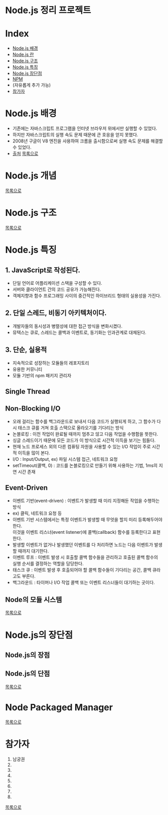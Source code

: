 # Node.js 정리 프로젝트

# Index
- [Node.js 배경](#NODE.JS-배경)
- [Node.js 란](#NODE.JS-란)
- [Node.js 구조](#NODE.JS-구조)
- [Node.js 특징](#NODE.JS-특징)
- [Node.js 장단점](#NODE.JS-장단점)
- [NPM](#Node-Packaged-Manager)
- (자유롭게 추가 가능)
- [참가자](#참가자)

# Node.js 배경
- 기존에는 자바스크립트 프로그램을 인터넷 브라우저 위에서만 실행할 수 있었다.
- 하지만 자바스크립트의 실행 속도 문제 때문에 큰 호응을 얻지 못했다.
- 2008년 구글이 V8 엔진을 사용하여 크롬을 출시함으로써 실행 속도 문제를 해결할 수 있었다.
- [출처](https://m.blog.naver.com/hhw1990/221394005779)
[목록으로](#INDEX)

# Node.js 개념

[목록으로](#INDEX)

# Node.js 구조

[목록으로](#INDEX)

# Node.js 특징
## 1. JavaScript로 작성된다.
- 단일 언어로 어플리케이션 스택을 구성할 수 있다.
- 서버와 클라이언트 간의 코드 공유가 가능해진다.
- 객체지향과 함수 프로그래밍 사이의 중간적인 하이브리드 형태의 실용성을 가진다.
## 2. 단일 스레드, 비동기 아키텍처이다.
- 개발자들의 동시성과 병렬성에 대한 접근 방식을 변화시켰다.
- 뮤텍스는 큐로, 스레드는 콜백과 이벤트로, 동기화는 인과관계로 대체된다.
## 3. 단순, 실용적
- 지속적으로 성장하는 모듈들의 레포지토리
- 유용한 커뮤니티
- 모듈 기반의 npm 패키지 관리자

## Single Thread

## Non-Blocking I/O
- 오래 걸리는 함수를 백그라운드로 보내서 다음 코드가 실행되게 하고, 그 함수가 다시 태스크 큐를 거쳐 호출 스택으로 올라오기를 기다리는 방식
- 논블로킹 : 이전 작업이 완료될 때까지 멈추고 않고 다음 작업을 수행함을 뜻한다.
- 싱글 스레드이기 때문에 모든 코드가 이 방식으로 시간적 이득을 보기는 힘들다.
- 현재 노드 프로세스 외의 다른 컴퓨팅 자원을 사용할 수 있는 I/O 작업이 주로 시간적 이득을 많이 본다.
- I/O : Input/Output, ex) 파일 시스템 접근, 네트워크 요청
- setTimeout(콜백, 0) : 코드를 논블로킹으로 만들기 위해 사용하는 기법, 1ms의 지연 시간 존재

## Event-Driven
- 이벤트 기반(event-driven) : 이벤트가 발생할 때 미리 지정해둔 작업을 수행하는 방식
- ex) 클릭, 네트워크 요청 등
- 이벤트 기반 시스템에서는 특정 이벤트가 발생할 때 무엇을 할지 미리 등록해두어야 한다.  
이것을 이벤트 리스너(event listener)에 콜백(callback) 함수를 등록한다고 표현한다.  
- 발생할 이벤트가 없거나 발생했던 이벤트를 다 처리하면 노드는 다음 이벤트가 발생할 때까지 대기한다.
- 이벤트 루프 : 이벤트 발생 시 호출할 콜백 함수들을 관리하고 호출된 콜백 함수의 실행 순서를 결정하는 역할을 담당한다.
- 태스크 큐 : 이벤트 발생 후 호출되어야 할 콜백 함수들이 기다리는 공간, 콜백 큐라고도 부른다.
- 백그라운드 : 타이머나 I/O 작업 콜백 또는 이벤트 리스너들이 대기하는 곳이다.

## Node의 모듈 시스템

[목록으로](#INDEX)

# Node.js의 장단점

## Node.js의 장점

## Node.js의 단점

[목록으로](#INDEX)

# Node Packaged Manager

[목록으로](#INDEX)

# 참가자
1. 남궁권
2. 
3. 
4. 
5. 
6. 
7. 
8. 

[목록으로](#INDEX)